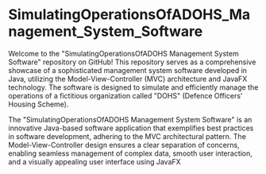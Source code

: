 # SimulatingOperationsOfADOHS_Management_System_Software
Welcome to the "SimulatingOperationsOfADOHS Management System Software" repository on GitHub! This repository serves as a comprehensive showcase of a sophisticated management system software developed in Java, utilizing the Model-View-Controller (MVC) architecture and JavaFX technology. The software is designed to simulate and efficiently manage the operations of a fictitious organization called "DOHS" (Defence Officers' Housing Scheme).

The "SimulatingOperationsOfADOHS Management System Software" is an innovative Java-based software application that exemplifies best practices in software development, adhering to the MVC architectural pattern. The Model-View-Controller design ensures a clear separation of concerns, enabling seamless management of complex data, smooth user interaction, and a visually appealing user interface using JavaFX
